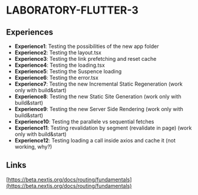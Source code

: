 # LABORATORY-FLUTTER-3

## Experiences

- **Experience1**: Testing the possibilities of the new app folder
- **Experience2**: Testing the layout.tsx
- **Experience3**: Testing the link prefetching and reset cache
- **Experience4**: Testing the loading.tsx
- **Experience5**: Testing the Suspence loading
- **Experience6**: Testing the error.tsx
- **Experience7**: Testing the new Incremental Static Regeneration (work only with build&start)
- **Experience8**: Testing the new Static Site Generation (work only with build&start)
- **Experience9**: Testing the new Server Side Rendering (work only with build&start)
- **Experience10**: Testing the parallele vs sequential fetches
- **Experience11**: Testing revalidation by segment (revalidate in page) (work only with build&start)
- **Experience12**: Testing loading a call inside axios and cache it (not working, why?)

## Links

[https://beta.nextjs.org/docs/routing/fundamentals](https://beta.nextjs.org/docs/routing/fundamentals)
